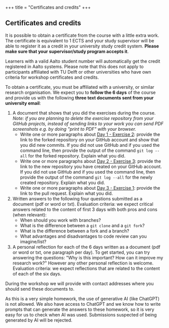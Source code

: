 +++
title = "Certificates and credits"
+++

## Certificates and credits

It is possible to obtain a certificate from the course with a little extra
work.  The certificate is equivalent to 1 ECTS and your study supervisor will
be able to register it as a credit in your university study credit system.
**Please make sure that your supervisor/study program accepts it**.

Learners with a valid Aalto student number will automatically get the credit
registered in Aalto systems.  Please note that this does not apply to
participants affiliated with TU Delft or other universities who have own
criteria for workshop certificates and credits.

To obtain a certificate, you must be affiliated with a university, or similar
research organisation. We expect you to **follow the 6 days** of the course and
provide us with the following **three text documents sent from your university email**:

1. A document that shows that you did the exercises during the course. *Note: if you are planning to delete the exercise repository from your GitHub projects, instead of sending links to your work you can send PDF screenshots e.g. by doing "print to PDF" with your browser.*
   - Write one or more paragraphs about [Day 1 - Exercise 2](https://coderefinery.github.io/git-intro/commits/#exercise): provide the link to the forked repository on your GitHub account and show that you did new commits. If you did not use GitHub and if you used the command line, then provide the output of the command `git log --all` for the forked repository. Explain what you did. 
   - Write one or more paragraphs about [Day 2 - Exercise 3](https://coderefinery.github.io/git-intro/sharing/#exercise): provide the link to the new repository you have created on your GitHub account. If you did not use GitHub and if you used the command line, then provide the output of the command `git log --all` for the newly created repository. Explain what you did.
   - Write one or more paragraphs about [Day 3 - Exercise 1](https://coderefinery.github.io/git-collaborative/same-repository/#exercise): provide the link to the pull request. Explain what you did.
2. Written answers to the following four questions submitted as a document (pdf
   or word or txt). Evaluation criteria: we expect critical answers related to
   the content of first 3 days with both pros and cons (when relevant):
    - When should you work with branches?
    - What is the difference between a `git clone` and a `git fork`?
    - What is the difference between a fork and a branch?
    - What advantages and disadvantages to code review can you imagine/list?
3. A personal reflection for each of the 6 days written as a document (pdf or
   word or txt, one paragraph per day). To get started, you can try answering
   the questions: "Why is this important? How can it improve my research work?"
   However any other personal reflection is welcome. Evaluation criteria: we
   expect reflections that are related to the content of each of the six days.

During the workshop we will provide with contact addresses where you should
send these documents to.

As this is a very simple homework, the use of generative AI (like ChatGPT) is not allowed. We also have access to ChatGPT and we know how to write prompts that can generate the answers to these homework, so it is very easy for us to check when AI was used. Submissions suspected of being generated by AI will be rejected.
